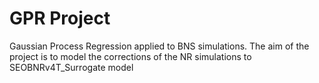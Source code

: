 # GPR Project

Gaussian Process Regression applied to BNS simulations. The aim of the project is to model the corrections of the NR simulations to SEOBNRv4T_Surrogate model 

